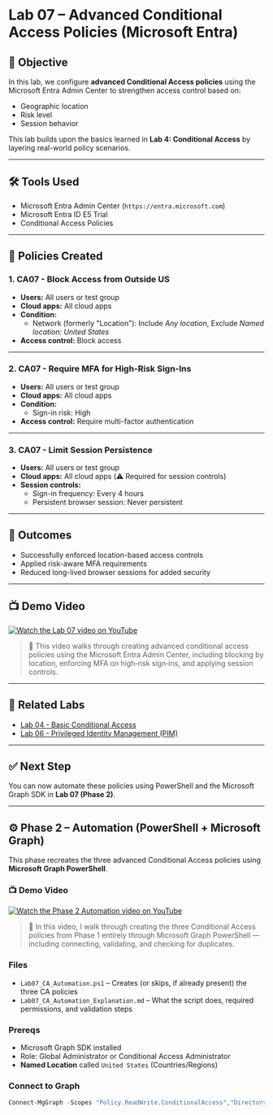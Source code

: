 # Lab 07 – Advanced Conditional Access Policies (Microsoft Entra)

## 🎯 Objective
In this lab, we configure **advanced Conditional Access policies** using the Microsoft Entra Admin Center to strengthen access control based on:
- Geographic location
- Risk level
- Session behavior

This lab builds upon the basics learned in **Lab 4: Conditional Access** by layering real-world policy scenarios.

---

## 🛠️ Tools Used
- Microsoft Entra Admin Center (`https://entra.microsoft.com`)
- Microsoft Entra ID E5 Trial
- Conditional Access Policies

---

## 🔐 Policies Created

### 1. **CA07 - Block Access from Outside US**
- **Users:** All users or test group
- **Cloud apps:** All cloud apps
- **Condition:** 
  - Network (formerly "Location"): Include *Any location*, Exclude *Named location: United States*
- **Access control:** Block access

---

### 2. **CA07 - Require MFA for High-Risk Sign-Ins**
- **Users:** All users or test group
- **Cloud apps:** All cloud apps
- **Condition:** 
  - Sign-in risk: High
- **Access control:** Require multi-factor authentication

---

### 3. **CA07 - Limit Session Persistence**
- **Users:** All users or test group
- **Cloud apps:** All cloud apps (⚠️ Required for session controls)
- **Session controls:**
  - Sign-in frequency: Every 4 hours
  - Persistent browser session: Never persistent

---

## 🧪 Outcomes
- Successfully enforced location-based access controls
- Applied risk-aware MFA requirements
- Reduced long-lived browser sessions for added security

---

## 📺 Demo Video

[![Watch the Lab 07 video on YouTube](https://img.youtube.com/vi/Qp_mlMXNGzo/0.jpg)](https://www.youtube.com/watch?v=Qp_mlMXNGzo)

> 🎥 This video walks through creating advanced conditional access policies using the Microsoft Entra Admin Center, including blocking by location, enforcing MFA on high‑risk sign‑ins, and applying session controls.


---

## 🔗 Related Labs
- [Lab 04 - Basic Conditional Access](../Lab04-Conditional-Access/README.md)
- [Lab 06 - Privileged Identity Management (PIM)](../Lab06-PIM/README.md)

---

## ✅ Next Step
You can now automate these policies using PowerShell and the Microsoft Graph SDK in **Lab 07 (Phase 2)**.

---

## ⚙️ Phase 2 – Automation (PowerShell + Microsoft Graph)

This phase recreates the three advanced Conditional Access policies using **Microsoft Graph PowerShell**.

### 📺 Demo Video
[![Watch the Phase 2 Automation video on YouTube](https://img.youtube.com/vi/OSHOKB4FMwk/0.jpg)](https://www.youtube.com/watch?v=OSHOKB4FMwk)

> 🎥 In this video, I walk through creating the three Conditional Access policies from Phase 1 entirely through Microsoft Graph PowerShell — including connecting, validating, and checking for duplicates.

### Files
- `Lab07_CA_Automation.ps1` – Creates (or skips, if already present) the three CA policies
- `Lab07_CA_Automation_Explanation.md` – What the script does, required permissions, and validation steps

### Prereqs
- Microsoft Graph SDK installed
- Role: Global Administrator or Conditional Access Administrator
- **Named Location** called `United States` (Countries/Regions)

### Connect to Graph
```powershell
Connect-MgGraph -Scopes "Policy.ReadWrite.ConditionalAccess","Directory.Read.All"

